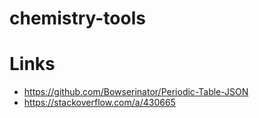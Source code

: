 # chemistry-tools

# Links

- https://github.com/Bowserinator/Periodic-Table-JSON
- https://stackoverflow.com/a/430665
